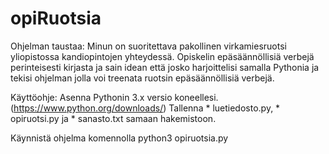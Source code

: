 # opiRuotsia
Ohjelman taustaa:
Minun on suoritettava pakollinen 
virkamiesruotsi yliopistossa kandiopintojen
yhteydessä. Opiskelin epäsäännöllisiä verbejä
perinteisesti kirjasta ja sain idean että josko
harjoittelisi samalla Pythonia ja tekisi ohjelman jolla
voi treenata ruotsin epäsäännöllisiä verbejä.

Käyttöohje:
Asenna Pythonin 3.x versio koneellesi. (https://www.python.org/downloads/)
Tallenna * luetiedosto.py, * opiruotsi.py ja * sanasto.txt
samaan hakemistoon.

Käynnistä ohjelma komennolla python3 opiruotsia.py

